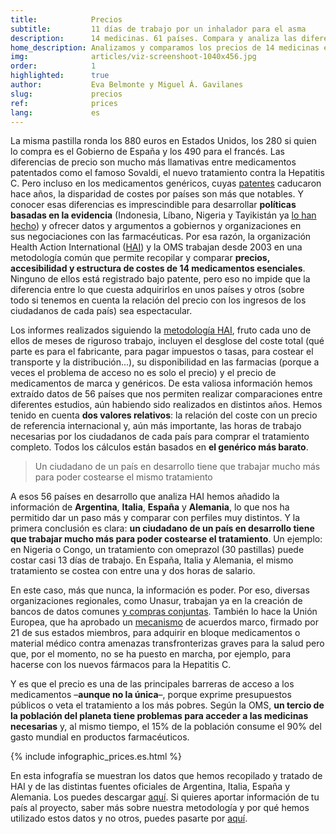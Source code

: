 ```yaml
---
title:            Precios
subtitle:         11 días de trabajo por un inhalador para el asma
description:      14 medicinas. 61 países. Compara y analiza las diferencias entre ellos
home_description: Analizamos y comparamos los precios de 14 medicinas esenciales en 61 países. ¿Cuántas horas de trabajo necesitan un haitiano o un etíope para pagar uno de los antibióticos más comunes o un simple omeprazol? ¿Y un español, un alemán o un italiano?
img:              articles/viz-screenshoot-1040x456.jpg
order:            1
highlighted:      true
author:           Eva Belmonte y Miguel Á. Gavilanes
slug:             precios
ref:              prices
lang:             es
---
```


<div class="container page-content" markdown="1">
  <div class="page-content-container" markdown="1">

La misma pastilla ronda los 880 euros en Estados Unidos, los 280 si quien lo compra es el Gobierno de España y los 490 para el francés. Las diferencias de precio son mucho más llamativas entre medicamentos patentados como el famoso Sovaldi, el nuevo tratamiento contra la Hepatitis C. Pero incluso en los medicamentos genéricos, cuyas [patentes](/patentes) caducaron hace años, la disparidad de costes por países son más que notables. Y conocer esas diferencias es imprescindible para desarrollar **políticas basadas en la evidencia** (Indonesia, Líbano, Nigeria y Tayikistán ya [lo han hecho](http://www.who.int/medicines/areas/access/OMS_Medicine_prices.pdf)) y ofrecer datos y argumentos a gobiernos y organizaciones en sus negociaciones con las farmacéuticas. Por esa razón, la organización Health Action International ([HAI](http://www.haiweb.org/)) y la OMS trabajan desde 2003 en una metodología común que permite recopilar y comparar **precios, accesibilidad y estructura de costes de 14 medicamentos esenciales**. Ninguno de ellos está registrado bajo patente, pero eso no impide que la diferencia entre lo que cuesta adquirirlos en unos países y otros (sobre todo si tenemos en cuenta la relación del precio con los ingresos de los ciudadanos de cada país) sea espectacular.

Los informes realizados siguiendo la [metodología HAI](http://www.who.int/medicines/areas/access/OMS_Medicine_prices.pdf), fruto cada uno de ellos de meses de riguroso trabajo, incluyen el desglose del coste total (qué parte es para el fabricante, para pagar impuestos o tasas, para costear el transporte y la distribución...), su disponibilidad en las farmacias (porque a veces el problema de acceso no es solo el precio) y el precio de medicamentos de marca y genéricos. De esta valiosa información hemos extraído datos de 56 países que nos permiten realizar comparaciones entre diferentes estudios, aún habiendo sido realizados en distintos años. Hemos tenido en cuenta **dos valores relativos**: la relación del coste con un precio de referencia internacional y, aún más importante, las horas de trabajo necesarias por los ciudadanos de cada país para comprar el tratamiento completo. Todos los cálculos están basados en **el genérico más barato**.

> Un ciudadano de un país en desarrollo tiene que trabajar mucho más para poder costearse el mismo tratamiento

A esos 56 países en desarrollo que analiza HAI hemos añadido la información de **Argentina**, **Italia**, **España** y **Alemania**, lo que nos ha permitido dar un paso más y comparar con perfiles muy distintos. Y la primera conclusión es clara: **un ciudadano de un país en desarrollo tiene que trabajar mucho más para poder costearse el tratamiento**. Un ejemplo: en Nigeria o Congo, un tratamiento con omeprazol (30 pastillas) puede costar casi 13 días de trabajo. En España, Italia y Alemania, el mismo tratamiento se costea con entre una y dos horas de salario.

En este caso, más que nunca, la información es poder. Por eso, diversas organizaciones regionales, como Unasur, trabajan ya en la creación de bancos de datos comunes [y compras conjuntas](http://www.brasil.gov.br/saude/2015/06/paises-do-mercosul-se-unem-para-adquirir-medicamentos-de-alto-custo). También lo hace la Unión Europea, que ha aprobado un [mecanismo](http://ec.europa.eu/health/preparedness_response/joint_procurement/index_en.htm) de acuerdos marco, firmado por 21 de sus estados miembros, para adquirir en bloque medicamentos o material médico contra amenazas transfronterizas graves para la salud pero que, por el momento, no se ha puesto en marcha, por ejemplo, para hacerse con los nuevos fármacos para la Hepatitis C.

Y es que el precio es una de las principales barreras de acceso a los medicamentos –**aunque no la única**–, porque exprime presupuestos públicos o veta el tratamiento a los más pobres. Según la OMS, **un tercio de la población del planeta tiene problemas para acceder a las medicinas necesarias** y, al mismo tiempo, el 15% de la población consume el 90% del gasto mundial en productos farmacéuticos.

{% include infographic_prices.es.html %}

En esta infografía se muestran los datos que hemos recopilado y tratado de HAI y de las distintas fuentes oficiales de Argentina, Italia, España y Alemania. Los puedes descargar [aquí](https://docs.google.com/spreadsheets/d/1ksuDMT-B0Y0VwpmRlW4b94GUna9NWkFCph96LNVfgTA/edit?usp=sharing). Si quieres aportar información de tu país al proyecto, saber más sobre nuestra metodología y por qué hemos utilizado estos datos y no otros, puedes pasarte por [aquí](/nosotros/).
  </div>
</div>